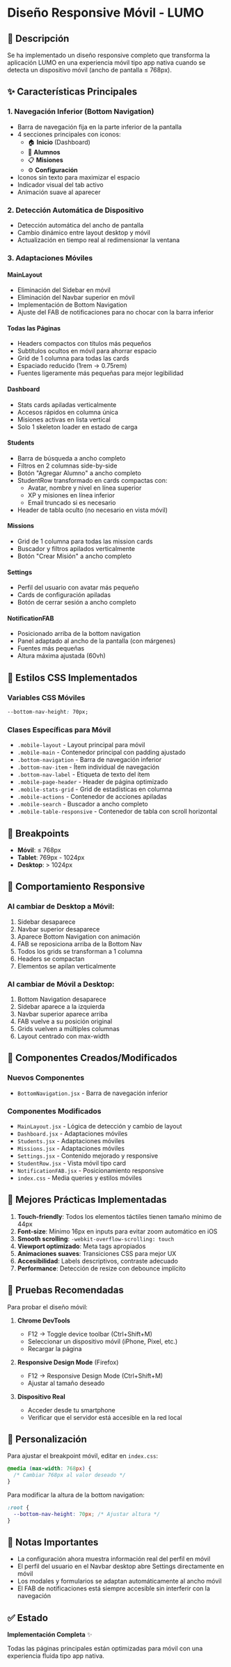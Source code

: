 # Diseño Responsive Móvil - LUMO

## 📱 Descripción

Se ha implementado un diseño responsive completo que transforma la aplicación LUMO en una experiencia móvil tipo app nativa cuando se detecta un dispositivo móvil (ancho de pantalla ≤ 768px).

## ✨ Características Principales

### 1. **Navegación Inferior (Bottom Navigation)**
- Barra de navegación fija en la parte inferior de la pantalla
- 4 secciones principales con iconos:
  - 🏠 **Inicio** (Dashboard)
  - 👥 **Alumnos**
  - 📋 **Misiones**
  - ⚙️ **Configuración**
- Iconos sin texto para maximizar el espacio
- Indicador visual del tab activo
- Animación suave al aparecer

### 2. **Detección Automática de Dispositivo**
- Detección automática del ancho de pantalla
- Cambio dinámico entre layout desktop y móvil
- Actualización en tiempo real al redimensionar la ventana

### 3. **Adaptaciones Móviles**

#### **MainLayout**
- Eliminación del Sidebar en móvil
- Eliminación del Navbar superior en móvil
- Implementación de Bottom Navigation
- Ajuste del FAB de notificaciones para no chocar con la barra inferior

#### **Todas las Páginas**
- Headers compactos con títulos más pequeños
- Subtítulos ocultos en móvil para ahorrar espacio
- Grid de 1 columna para todas las cards
- Espaciado reducido (1rem → 0.75rem)
- Fuentes ligeramente más pequeñas para mejor legibilidad

#### **Dashboard**
- Stats cards apiladas verticalmente
- Accesos rápidos en columna única
- Misiones activas en lista vertical
- Solo 1 skeleton loader en estado de carga

#### **Students**
- Barra de búsqueda a ancho completo
- Filtros en 2 columnas side-by-side
- Botón "Agregar Alumno" a ancho completo
- StudentRow transformado en cards compactas con:
  - Avatar, nombre y nivel en línea superior
  - XP y misiones en línea inferior
  - Email truncado si es necesario
- Header de tabla oculto (no necesario en vista móvil)

#### **Missions**
- Grid de 1 columna para todas las mission cards
- Buscador y filtros apilados verticalmente
- Botón "Crear Misión" a ancho completo

#### **Settings**
- Perfil del usuario con avatar más pequeño
- Cards de configuración apiladas
- Botón de cerrar sesión a ancho completo

#### **NotificationFAB**
- Posicionado arriba de la bottom navigation
- Panel adaptado al ancho de la pantalla (con márgenes)
- Fuentes más pequeñas
- Altura máxima ajustada (60vh)

## 🎨 Estilos CSS Implementados

### Variables CSS Móviles
```css
--bottom-nav-height: 70px;
```

### Clases Específicas para Móvil
- `.mobile-layout` - Layout principal para móvil
- `.mobile-main` - Contenedor principal con padding ajustado
- `.bottom-navigation` - Barra de navegación inferior
- `.bottom-nav-item` - Ítem individual de navegación
- `.bottom-nav-label` - Etiqueta de texto del ítem
- `.mobile-page-header` - Header de página optimizado
- `.mobile-stats-grid` - Grid de estadísticas en columna
- `.mobile-actions` - Contenedor de acciones apiladas
- `.mobile-search` - Buscador a ancho completo
- `.mobile-table-responsive` - Contenedor de tabla con scroll horizontal

## 📐 Breakpoints

- **Móvil**: ≤ 768px
- **Tablet**: 769px - 1024px
- **Desktop**: > 1024px

## 🔄 Comportamiento Responsive

### Al cambiar de Desktop a Móvil:
1. Sidebar desaparece
2. Navbar superior desaparece
3. Aparece Bottom Navigation con animación
4. FAB se reposiciona arriba de la Bottom Nav
5. Todos los grids se transforman a 1 columna
6. Headers se compactan
7. Elementos se apilan verticalmente

### Al cambiar de Móvil a Desktop:
1. Bottom Navigation desaparece
2. Sidebar aparece a la izquierda
3. Navbar superior aparece arriba
4. FAB vuelve a su posición original
5. Grids vuelven a múltiples columnas
6. Layout centrado con max-width

## 🚀 Componentes Creados/Modificados

### Nuevos Componentes
- `BottomNavigation.jsx` - Barra de navegación inferior

### Componentes Modificados
- `MainLayout.jsx` - Lógica de detección y cambio de layout
- `Dashboard.jsx` - Adaptaciones móviles
- `Students.jsx` - Adaptaciones móviles
- `Missions.jsx` - Adaptaciones móviles
- `Settings.jsx` - Contenido mejorado y responsive
- `StudentRow.jsx` - Vista móvil tipo card
- `NotificationFAB.jsx` - Posicionamiento responsive
- `index.css` - Media queries y estilos móviles

## 🎯 Mejores Prácticas Implementadas

1. **Touch-friendly**: Todos los elementos táctiles tienen tamaño mínimo de 44px
2. **Font-size**: Mínimo 16px en inputs para evitar zoom automático en iOS
3. **Smooth scrolling**: `-webkit-overflow-scrolling: touch`
4. **Viewport optimizado**: Meta tags apropiados
5. **Animaciones suaves**: Transiciones CSS para mejor UX
6. **Accesibilidad**: Labels descriptivos, contraste adecuado
7. **Performance**: Detección de resize con debounce implícito

## 📱 Pruebas Recomendadas

Para probar el diseño móvil:

1. **Chrome DevTools**
   - F12 → Toggle device toolbar (Ctrl+Shift+M)
   - Seleccionar un dispositivo móvil (iPhone, Pixel, etc.)
   - Recargar la página

2. **Responsive Design Mode** (Firefox)
   - F12 → Responsive Design Mode (Ctrl+Shift+M)
   - Ajustar al tamaño deseado

3. **Dispositivo Real**
   - Acceder desde tu smartphone
   - Verificar que el servidor está accesible en la red local

## 🔧 Personalización

Para ajustar el breakpoint móvil, editar en `index.css`:

```css
@media (max-width: 768px) {
  /* Cambiar 768px al valor deseado */
}
```

Para modificar la altura de la bottom navigation:

```css
:root {
  --bottom-nav-height: 70px; /* Ajustar altura */
}
```

## 🐛 Notas Importantes

- La configuración ahora muestra información real del perfil en móvil
- El perfil del usuario en el Navbar desktop abre Settings directamente en móvil
- Los modales y formularios se adaptan automáticamente al ancho móvil
- El FAB de notificaciones está siempre accesible sin interferir con la navegación

## ✅ Estado

**Implementación Completa** ✨

Todas las páginas principales están optimizadas para móvil con una experiencia fluida tipo app nativa.
